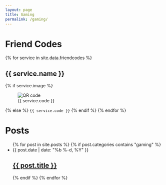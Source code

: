 ```yaml
---
layout: page
title: Gaming
permalink: /gaming/
---
```


# Friend Codes
{% for service in site.data.friendcodes %}
<h2>{{ service.name }}</h2>
{% if service.image %}
<figure class="image">
    <img src="{{ service.image }}" alt="QR code">
    <figcaption>{{ service.code }}</figcaption>
</figure>
{% else %}
<code>{{ service.code }}</code>
{% endif %}
{% endfor %}

# Posts
<ul class="post-list">
{% for post in site.posts %}
{% if post.categories contains "gaming" %}
    <li>
        <span class="post-meta">{{ post.date | date: "%b %-d, %Y" }}</span>
        <h2>
            <a class="post-link" href="{{ post.url | prepend: site.baseurl }}">{{ post.title }}</a>
        </h2>
    </li>
{% endif %}
{% endfor %}
</ul>

